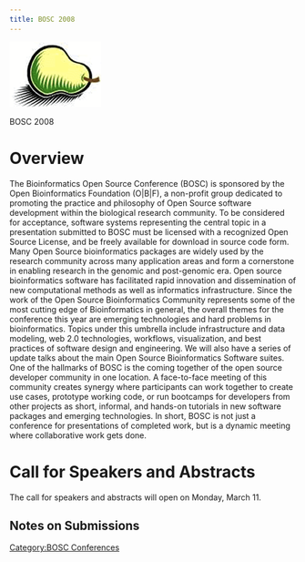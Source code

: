 ```yaml
---
title: BOSC 2008
---
```


![The Bosc Pair](Pear.png "The Bosc Pair")

BOSC 2008

Overview
========

The Bioinformatics Open Source Conference (BOSC) is sponsored by the
Open Bioinformatics Foundation (O|B|F), a non-profit group dedicated to
promoting the practice and philosophy of Open Source software
development within the biological research community. To be considered
for acceptance, software systems representing the central topic in a
presentation submitted to BOSC must be licensed with a recognized Open
Source License, and be freely available for download in source code
form. Many Open Source bioinformatics packages are widely used by the
research community across many application areas and form a cornerstone
in enabling research in the genomic and post-genomic era. Open source
bioinformatics software has facilitated rapid innovation and
dissemination of new computational methods as well as informatics
infrastructure. Since the work of the Open Source Bioinformatics
Community represents some of the most cutting edge of Bioinformatics in
general, the overall themes for the conference this year are emerging
technologies and hard problems in bioinformatics. Topics under this
umbrella include infrastructure and data modeling, web 2.0 technologies,
workflows, visualization, and best practices of software design and
engineering. We will also have a series of update talks about the main
Open Source Bioinformatics Software suites. One of the hallmarks of BOSC
is the coming together of the open source developer community in one
location. A face-to-face meeting of this community creates synergy where
participants can work together to create use cases, prototype working
code, or run bootcamps for developers from other projects as short,
informal, and hands-on tutorials in new software packages and emerging
technologies. In short, BOSC is not just a conference for presentations
of completed work, but is a dynamic meeting where collaborative work
gets done.

Call for Speakers and Abstracts
===============================

The call for speakers and abstracts will open on Monday, March 11.

Notes on Submissions
--------------------

[Category:BOSC Conferences](Category:BOSC_Conferences "wikilink")
